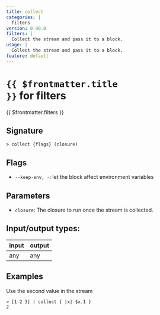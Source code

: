 ```yaml
---
title: collect
categories: |
  filters
version: 0.90.0
filters: |
  Collect the stream and pass it to a block.
usage: |
  Collect the stream and pass it to a block.
feature: default
---
```


<!-- This file is automatically generated. Please edit the command in https://github.com/nushell/nushell instead. -->

# <code>{{ $frontmatter.title }}</code> for filters

<div class='command-title'>{{ $frontmatter.filters }}</div>

## Signature

`> collect {flags} (closure)`

## Flags

- `--keep-env, -`: let the block affect environment variables

## Parameters

- `closure`: The closure to run once the stream is collected.

## Input/output types:

| input | output |
| ----- | ------ |
| any   | any    |

## Examples

Use the second value in the stream

```nu
> [1 2 3] | collect { |x| $x.1 }
2
```
